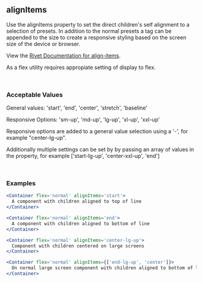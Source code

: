 ## alignItems

Use the alignItems property to set the direct children's self alignment to a selection of presets.  In addition to the normal presets a tag can be appended to the size to create a responsive styling based on the screen size of the device or browser.

View the [Rivet Documentation for align-items](https://rivet.iu.edu/utilities/flex/#align-items).

As a flex utility requires appropiate setting of display to flex.

<br/>

### Acceptable Values

General values: 'start', 'end', 'center', 'stretch', 'baseline'

Responsive Options: 'sm-up', 'md-up', 'lg-up', 'xl-up', 'xxl-up'

Responsive options are added to a general value selection using a '-', for example "center-lg-up".

Additionally multiple settings can be set by by passing an array of values in the property, for example ['start-lg-up', 'center-xxl-up', 'end']

<br/>

### Examples
```jsx
<Container flex='normal' alignItems='start'>
  A component with children aligned to top of line
</Container>

<Container flex='normal' alignItems='end'>
  A component with children aligned to bottom of line
</Container>

<Container flex='normal' alignItems='center-lg-up'>
  Component with children centered on large screens
</Container>

<Container flex='normal' alignItems={['end-lg-up', 'center']}>
  On normal large screen component with children aligned to bottom of line and centered on smaller screens.
</Container>
```

